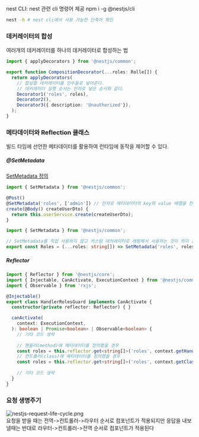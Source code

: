 nest CLI: nest 관련 cli 명령어 제공
npm i -g @nestjs/cli
```bash
nest -h # nest cli에서 사용 가능한 단축어 확인
```

### 데커레이터의 합성
여러개의 데커레이터를 하나의 데커레이터로 합성하는 법
```typescript
import { applyDecorators } from '@nestjs/common';

export function CompositionDecorator(...roles: Rolle[]) {
  return applyDecorators(
    // 합성할 데커레이터를 인수들로 넣어준다.
    // 데커레이터 실행 순서는 인자로 넣은 순서와 같다. 
    Decorator1('roles', roles),
    Decorator2(),
    Decorator3({ description: 'Unauthorized'}),
  );
}
```


### 메타데이터와 Reflection 클래스
빌드 타임에 선언한 메타데이터를 활용하여 런타임에 동작을 제어할 수 있다.

##### @SetMetadata
[SetMetadata 정의](https://github.com/nestjs/nest/blob/master/packages/common/decorators/core/set-metadata.decorator.ts)
```typescript
import { SetMetadata } from '@nestjs/common';

@Post()
@SetMetadata('roles', ['admin']) // 인자로 메타데이터의 key와 value 배열을 전달한다.
create(@Body() createUserDto) {
  return this.userService.create(createUserDto);
}
```

```typescript
import { SetMetadata } from '@nestjs/common'; 

// SetMetadata를 직접 사용하지 않고 커스텀 데커레이터로 래핑해서 사용하는 것이 의미 전달에 더 효과적이다.
export const Roles = (...roles: string[]) => SetMetadata('roles', roles);
```

##### Reflector
```typescript
import { Reflector } from '@nestjs/core';
import { Injectable, CanActivate, ExecutionContext } from '@nestjs/common';
import { Observable } from 'rxjs';

@Injectable()
export class HandlerRolesGuard implements CanActivate {
  constructor(private reflector: Reflector) { }

  canActivate(
    context: ExecutionContext,
  ): boolean | Promise<boolean> | Observable<boolean> {
    // 기타 코드 생략
    
    // 핸들러(method)에 메타데이터를 정의했을 경우
    const roles = this.reflector.get<string[]>('roles', context.getHandler()); 
    // 컨트롤러(class)에 메타데이터를 정의했을 경우
    const roles = this.reflector.get<string[]>('roles', context.getClass());
    
    // 기타 코드 생략
  }
}
```

### 요청 생명주기
![nestjs-request-life-cycle.png](https://pangorithm.github.io/MyAuxiliaryStorage/image/nestjs-request-life-cycle.png)  
요청을 받을 때는 전역->컨트롤러->라우터 순서로 컴포넌트가 적용되지만 응답을 내보낼때는 반대로 라우터->컨트롤러->전역 순서로 컴포넌트가 적용된다